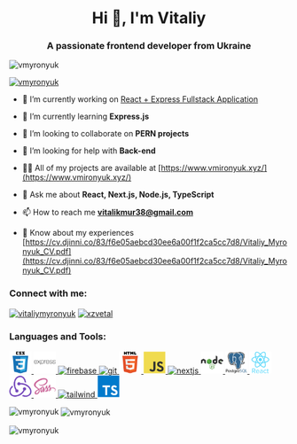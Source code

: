 <h1 align="center">Hi 👋, I'm Vitaliy</h1>
<h3 align="center">A passionate frontend developer from Ukraine</h3>

<p align="left"> <img src="https://komarev.com/ghpvc/?username=vmyronyuk&label=Profile%20views&color=0e75b6&style=flat" alt="vmyronyuk" /> </p>

<p align="left"> <a href="https://github.com/ryo-ma/github-profile-trophy"><img src="https://github-profile-trophy.vercel.app/?username=vmyronyuk" alt="vmyronyuk" /></a> </p>

- 🔭 I’m currently working on [React + Express Fullstack Application](https://github.com/vmyronyuk/autumn-leaf)

- 🌱 I’m currently learning **Express.js**

- 👯 I’m looking to collaborate on **PERN projects**

- 🤝 I’m looking for help with **Back-end**

- 👨‍💻 All of my projects are available at [https://www.vmironyuk.xyz/](https://www.vmironyuk.xyz/)

- 💬 Ask me about **React, Next.js, Node.js, TypeScript**

- 📫 How to reach me **vitalikmur38@gmail.com**

- 📄 Know about my experiences [https://cv.djinni.co/83/f6e05aebcd30ee6a00f1f2ca5cc7d8/Vitaliy_Myronyuk_CV.pdf](https://cv.djinni.co/83/f6e05aebcd30ee6a00f1f2ca5cc7d8/Vitaliy_Myronyuk_CV.pdf)

<h3 align="left">Connect with me:</h3>
<p align="left">
<a href="https://linkedin.com/in/vitaliymyronyuk" target="blank"><img align="center" src="https://raw.githubusercontent.com/rahuldkjain/github-profile-readme-generator/master/src/images/icons/Social/linked-in-alt.svg" alt="vitaliymyronyuk" height="30" width="40" /></a>
<a href="https://instagram.com/xzvetal" target="blank"><img align="center" src="https://raw.githubusercontent.com/rahuldkjain/github-profile-readme-generator/master/src/images/icons/Social/instagram.svg" alt="xzvetal" height="30" width="40" /></a>
</p>

<h3 align="left">Languages and Tools:</h3>
<p align="left"> <a href="https://www.w3schools.com/css/" target="_blank" rel="noreferrer"> <img src="https://raw.githubusercontent.com/devicons/devicon/master/icons/css3/css3-original-wordmark.svg" alt="css3" width="40" height="40"/> </a> <a href="https://expressjs.com" target="_blank" rel="noreferrer"> <img src="https://raw.githubusercontent.com/devicons/devicon/master/icons/express/express-original-wordmark.svg" alt="express" width="40" height="40"/> </a> <a href="https://firebase.google.com/" target="_blank" rel="noreferrer"> <img src="https://www.vectorlogo.zone/logos/firebase/firebase-icon.svg" alt="firebase" width="40" height="40"/> </a> <a href="https://git-scm.com/" target="_blank" rel="noreferrer"> <img src="https://www.vectorlogo.zone/logos/git-scm/git-scm-icon.svg" alt="git" width="40" height="40"/> </a> <a href="https://www.w3.org/html/" target="_blank" rel="noreferrer"> <img src="https://raw.githubusercontent.com/devicons/devicon/master/icons/html5/html5-original-wordmark.svg" alt="html5" width="40" height="40"/> </a> <a href="https://developer.mozilla.org/en-US/docs/Web/JavaScript" target="_blank" rel="noreferrer"> <img src="https://raw.githubusercontent.com/devicons/devicon/master/icons/javascript/javascript-original.svg" alt="javascript" width="40" height="40"/> </a> <a href="https://nextjs.org/" target="_blank" rel="noreferrer"> <img src="https://cdn.worldvectorlogo.com/logos/nextjs-2.svg" alt="nextjs" width="40" height="40"/> </a> <a href="https://nodejs.org" target="_blank" rel="noreferrer"> <img src="https://raw.githubusercontent.com/devicons/devicon/master/icons/nodejs/nodejs-original-wordmark.svg" alt="nodejs" width="40" height="40"/> </a> <a href="https://www.postgresql.org" target="_blank" rel="noreferrer"> <img src="https://raw.githubusercontent.com/devicons/devicon/master/icons/postgresql/postgresql-original-wordmark.svg" alt="postgresql" width="40" height="40"/> </a> <a href="https://reactjs.org/" target="_blank" rel="noreferrer"> <img src="https://raw.githubusercontent.com/devicons/devicon/master/icons/react/react-original-wordmark.svg" alt="react" width="40" height="40"/> </a> <a href="https://redux.js.org" target="_blank" rel="noreferrer"> <img src="https://raw.githubusercontent.com/devicons/devicon/master/icons/redux/redux-original.svg" alt="redux" width="40" height="40"/> </a> <a href="https://sass-lang.com" target="_blank" rel="noreferrer"> <img src="https://raw.githubusercontent.com/devicons/devicon/master/icons/sass/sass-original.svg" alt="sass" width="40" height="40"/> </a> <a href="https://tailwindcss.com/" target="_blank" rel="noreferrer"> <img src="https://www.vectorlogo.zone/logos/tailwindcss/tailwindcss-icon.svg" alt="tailwind" width="40" height="40"/> </a> <a href="https://www.typescriptlang.org/" target="_blank" rel="noreferrer"> <img src="https://raw.githubusercontent.com/devicons/devicon/master/icons/typescript/typescript-original.svg" alt="typescript" width="40" height="40"/> </a> </p>

<p><img align="left" src="https://github-readme-stats.vercel.app/api/top-langs?username=vmyronyuk&show_icons=true&locale=en&layout=compact" alt="vmyronyuk" /></p>

<p>&nbsp;<img align="center" src="https://github-readme-stats.vercel.app/api?username=vmyronyuk&show_icons=true&locale=en" alt="vmyronyuk" /></p>

<p><img align="center" src="https://github-readme-streak-stats.herokuapp.com/?user=vmyronyuk&" alt="vmyronyuk" /></p>

